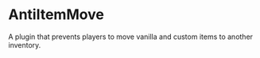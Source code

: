 # AntiItemMove
A plugin that prevents players to move vanilla and custom items to another inventory.
